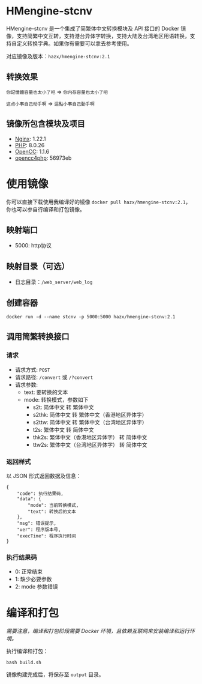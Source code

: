 # HMengine-stcnv

HMengine-stcnv 是一个集成了简繁体中文转换模块及 API 接口的 Docker 镜像，支持简繁中文互转，支持港台异体字转换，支持大陆及台湾地区用语转换，支持自定义转换字典。如果你有需要可以拿去参考使用。

对应镜像及版本：`hazx/hmengine-stcnv:2.1`

## 转换效果

`你記憶體容量也太小了吧` => `你内存容量也太小了吧`

`这点小事自己动手啊` => `這點小事自己動手啊`

## 镜像所包含模块及项目

- [Nginx](http://nginx.org/): 1.22.1
- [PHP](https://www.php.net/): 8.0.26
- [OpenCC](https://github.com/BYVoid/OpenCC): 1.1.6
- [opencc4php](https://github.com/nauxliu/opencc4php): 56973eb

# 使用镜像

你可以直接下载使用我编译好的镜像 `docker pull hazx/hmengine-stcnv:2.1`，你也可以参自行编译和打包镜像。

## 映射端口

- 5000: http协议

## 映射目录（可选）

- 日志目录：`/web_server/web_log`

## 创建容器

```shell
docker run -d --name stcnv -p 5000:5000 hazx/hmengine-stcnv:2.1
```

## 调用简繁转换接口

### 请求

- 请求方式: `POST`
- 请求路径: `/convert` 或 `/?convert`
- 请求参数: 
  - text: 要转换的文本
  - mode: 转换模式，参数如下
    - s2t: 简体中文 转 繁体中文
    - s2thk: 简体中文 转 繁体中文（香港地区异体字）
    - s2ttw: 简体中文 转 繁体中文（台湾地区异体字）
    - t2s: 繁体中文 转 简体中文
    - thk2s: 繁体中文（香港地区异体字） 转 简体中文
    - ttw2s: 繁体中文（台湾地区异体字） 转 简体中文

### 返回样式

以 JSON 形式返回数据及信息：
```text
{
    "code": 执行结果码,
    "data": {
        "mode": 当前转换模式,
        "text": 转换后的文本
    },
    "msg": 错误提示,
    "ver": 程序版本号,
    "execTime": 程序执行时间
}
```

### 执行结果码
- 0: 正常结束
- 1: 缺少必要参数
- 2: mode 参数错误

# 编译和打包

*需要注意，编译和打包阶段需要 Docker 环境，且依赖互联网来安装编译和运行环境。*

执行编译和打包：

```shell
bash build.sh
```

镜像构建完成后，将保存至 `output` 目录。